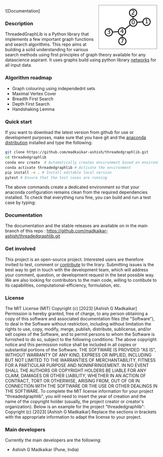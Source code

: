 <img src="./threadedgraphlib.png" alt="ThreadedGraphLib Icon" style="width:200px; float: right"/>

 ![Documentation]

### Description
ThreadedGraphLib is a Python library that implements a few important graph functions and search algorithms. This repo aims at building a solid understanding for various search methods using first principles of graph theory available for any datascience aspirant. It uses graphs build using python library [networks](https://networkx.org/) for all input data.
 
### Algorithm roadmap 
- Graph colouring using independednt sets 
- Maximal Vertex Cover 
- Breadth First Search
- Depth First Search
- Handshaking Lemma

### Quick start

If you want to download the latest version from github for use or development purposes, make sure that you have git and the [anaconda distribution](https://www.anaconda.com/distribution/) installed and type the following:

```bash
git clone https://github.com/madkaikar-ashish/threadedgraphlib.git
cd threadedgraphlib
conda env create  # Automatically creates environment based on environment.yml
conda activate threadedgraphlib # Activate the environment
pip install -e . # Install editable local version
pytest # Ensure that the test cases are running
```

The above commands create a dedicated environment so that your anaconda configuration remains clean from the required dependencies installed.
To check that everything runs fine, you can build and run a test case by typing:

### Documentation
The documentation and the stable releases are available on in the main branch of this repo
: https://github.com/madkaikar-ashish/threadedgraphlib.git 
 
### Get involved
This project is an open-source project. Interested users are therefore invited to test, comment or [contribute](CONTRIBUTING.md) to the lirary. Submitting issues is the best way to get in touch with the development team, which will address your comment, question, or development request in the best possible way. We are also looking for contributors to the main code, willing to contibute to its capabilities, computational-efficiency, formulation, etc.

### License
The MIT License (MIT)
Copyright (c) [2023] [Ashish G Madkaikar]
Permission is hereby granted, free of charge, to any person obtaining a copy of this software and associated documentation files (the "Software"), to deal in the Software without restriction, including without limitation the rights to use, copy, modify, merge, publish, distribute, sublicense, and/or sell copies of the Software, and to permit persons to whom the Software is furnished to do so, subject to the following conditions:
The above copyright notice and this permission notice shall be included in all copies or substantial portions of the Software.
THE SOFTWARE IS PROVIDED "AS IS", WITHOUT WARRANTY OF ANY KIND, EXPRESS OR IMPLIED, INCLUDING BUT NOT LIMITED TO THE WARRANTIES OF MERCHANTABILITY, FITNESS FOR A PARTICULAR PURPOSE AND NONINFRINGEMENT. IN NO EVENT SHALL THE AUTHORS OR COPYRIGHT HOLDERS BE LIABLE FOR ANY CLAIM, DAMAGES OR OTHER LIABILITY, WHETHER IN AN ACTION OF CONTRACT, TORT OR OTHERWISE, ARISING FROM, OUT OF OR IN CONNECTION WITH THE SOFTWARE OR THE USE OR OTHER DEALINGS IN THE SOFTWARE.
To complete the MIT license information for your project "threadedgraphlib", you will need to insert the year of creation and the name of the copyright holder (usually, the project creator or creator's organization). Below is an example for the project "threadedgraphlib":
Copyright (c) [2023] [Ashish G Madkaikar]
Replace the sections in brackets with the appropriate information to adapt the license to your project.

### Main developers
Currently the main developers are the following:

- Ashish G Madkaikar (Pune, India)